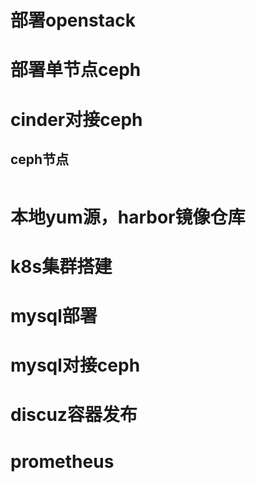 


# 部署openstack
# 部署单节点ceph
# cinder对接ceph
## ceph节点
```shell

```
# 本地yum源，harbor镜像仓库
# k8s集群搭建
# mysql部署
# mysql对接ceph
# discuz容器发布
# prometheus


